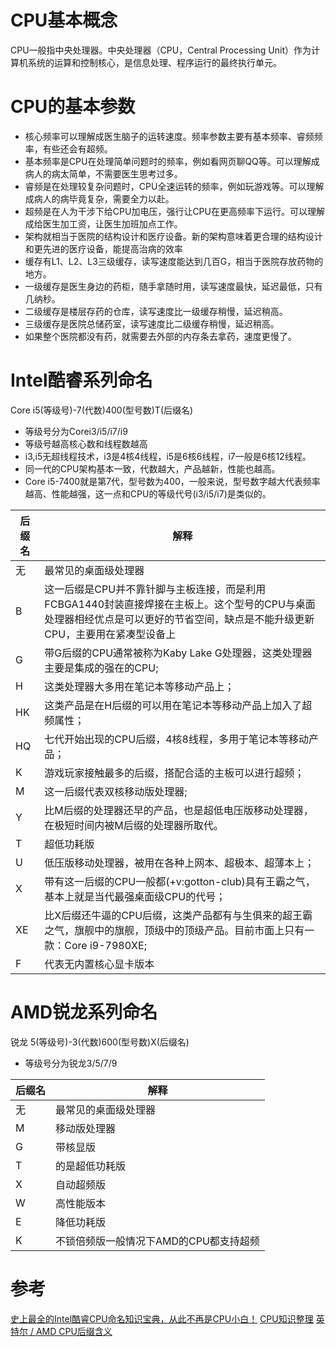 # CPU基本概念

CPU一般指中央处理器。中央处理器（CPU，Central Processing Unit）作为计算机系统的运算和控制核心，是信息处理、程序运行的最终执行单元。

# CPU的基本参数

* 核心频率可以理解成医生脑子的运转速度。频率参数主要有基本频率、睿频频率，有些还会有超频。
* 基本频率是CPU在处理简单问题时的频率，例如看网页聊QQ等。可以理解成病人的病太简单，不需要医生思考过多。
* 睿频是在处理较复杂问题时，CPU全速运转的频率，例如玩游戏等。可以理解成病人的病毕竟复杂，需要全力以赴。
* 超频是在人为干涉下给CPU加电压，强行让CPU在更高频率下运行。可以理解成给医生加工资，让医生加班加点工作。
* 架构就相当于医院的结构设计和医疗设备。新的架构意味着更合理的结构设计和更先进的医疗设备，能提高治病的效率
* 缓存有L1、L2、L3三级缓存，读写速度能达到几百G，相当于医院存放药物的地方。
* 一级缓存是医生身边的药柜，随手拿随时用，读写速度最快，延迟最低，只有几纳秒。
* 二级缓存是楼层存药的仓库，读写速度比一级缓存稍慢，延迟稍高。
* 三级缓存是医院总储药室，读写速度比二级缓存稍慢，延迟稍高。
* 如果整个医院都没有药，就需要去外部的内存条去拿药，速度更慢了。

# Intel酷睿系列命名

Core i5(等级号)-7(代数)400(型号数)T(后缀名)

* 等级号分为Corei3/i5/i7/i9
* 等级号越高核心数和线程数越高
* i3,i5无超线程技术，i3是4核4线程，i5是6核6线程，i7一般是6核12线程。
* 同一代的CPU架构基本一致，代数越大，产品越新，性能也越高。
* Core i5-7400就是第7代，型号数为400，一般来说，型号数字越大代表频率越高、性能越强，这一点和CPU的等级代号(i3/i5/i7)是类似的。

后缀名|解释
--|--
无|最常见的桌面级处理器
B|这一后缀是CPU并不靠针脚与主板连接，而是利用FCBGA1440封装直接焊接在主板上。这个型号的CPU与桌面处理器相经优点是可以更好的节省空间，缺点是不能升级更新CPU，主要用在紧凑型设备上
G|带G后缀的CPU通常被称为Kaby Lake G处理器，这类处理器主要是集成的强在的CPU;
H|这类处理器大多用在笔记本等移动产品上；
HK|这类产品是在H后缀的可以用在笔记本等移动产品上加入了超频属性；
HQ|七代开始出现的CPU后缀，4核8线程，多用于笔记本等移动产品；
K|游戏玩家接触最多的后缀，搭配合适的主板可以进行超频；
M|这一后缀代表双核移动版处理器;
Y|比M后缀的处理器还早的产品，也是超低电压版移动处理器，在极短时间内被M后缀的处理器所取代。
T|超低功耗版
U|低压版移动处理器，被用在各种上网本、超极本、超薄本上；
X|带有这一后缀的CPU一般都(+v:gotton-club)具有王霸之气，基本上就是当代最强桌面级CPU的代号；
XE|比X后缀还牛逼的CPU后缀，这类产品都有与生俱来的超王霸之气，旗舰中的旗舰，顶级中的顶级产品。目前市面上只有一款：Core i9-7980XE;
F|代表无内置核心显卡版本

# AMD锐龙系列命名

锐龙 5(等级号)-3(代数)600(型号数)X(后缀名)

* 等级号分为锐龙3/5/7/9

后缀名|解释
--|--
无|最常见的桌面级处理器
M|移动版处理器
G|带核显版
T|的是超低功耗版
X|自动超频版
W|高性能版本
E|降低功耗版
K|不锁倍频版一般情况下AMD的CPU都支持超频

# 参考
[史上最全的Intel酷睿CPU命名知识宝典，从此不再是CPU小白！](https://baijiahao.baidu.com/s?id=1628698723227369005&wfr=spider&for=pc)
[CPU知识整理](https://www.cnblogs.com/HackHarry/p/10332173.html)
[英特尔 / AMD CPU后缀含义](https://www.bilibili.com/read/cv5643289/)